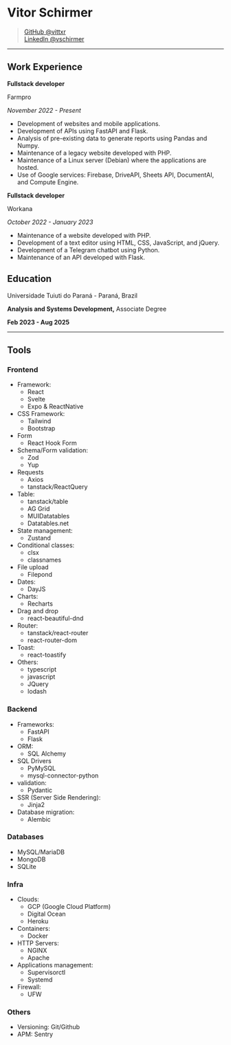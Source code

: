 # Vitor Schirmer

> [GitHub @vittxr](https://github.com/vittxr)  
> [LinkedIn @vschirmer](https://linkedin.com/in/vschirmer)  

---

## Work Experience

**Fullstack developer**

Farmpro

_November 2022 - Present_

- Development of websites and mobile applications.
- Development of APIs using FastAPI and Flask.
- Analysis of pre-existing data to generate reports using Pandas and Numpy.
- Maintenance of a legacy website developed with PHP.
- Maintenance of a Linux server (Debian) where the applications are hosted.
- Use of Google services: Firebase, DriveAPI, Sheets API, DocumentAI, and Compute
Engine.


**Fullstack developer**

Workana

_October 2022 - January 2023_

- Maintenance of a website developed with PHP.
- Development of a text editor using HTML, CSS, JavaScript, and jQuery.
- Development of a Telegram chatbot using Python.
- Maintenance of an API developed with Flask.

## Education

Universidade Tuiuti do Paraná - Paraná, Brazil

**Analysis and Systems Development,** Associate Degree

**Feb 2023 - Aug 2025**

---

## Tools

### Frontend

- Framework:
  - React
  - Svelte
  - Expo & ReactNative   
- CSS Framework:
  - Tailwind
  - Bootstrap
- Form
  - React Hook Form
- Schema/Form validation:
  - Zod
  - Yup
- Requests
  - Axios
  - tanstack/ReactQuery
- Table:
  - tanstack/table
  - AG Grid
  - MUIDatatables
  - Datatables.net
- State management:
  - Zustand
- Conditional classes:
  - clsx
  - classnames 
- File upload
  - Filepond
- Dates: 
  - DayJS
- Charts: 
  - Recharts
- Drag and drop
  - react-beautiful-dnd
- Router:
  - tanstack/react-router
  - react-router-dom
- Toast: 
  - react-toastify
- Others:
  - typescript
  - javascript
  - JQuery
  - lodash

### Backend

- Frameworks:
  - FastAPI
  - Flask
- ORM:
  - SQL Alchemy
- SQL Drivers
  - PyMySQL
  - mysql-connector-python
- validation:
  - Pydantic
- SSR (Server Side Rendering):
  - Jinja2
- Database migration:
  - Alembic

### Databases

- MySQL/MariaDB
- MongoDB
- SQLite

### Infra

- Clouds:
  - GCP (Google Cloud Platform)
  - Digital Ocean
  - Heroku
- Containers:
  - Docker
- HTTP Servers:
  - NGINX
  - Apache
- Applications management:
  - Supervisorctl
  - Systemd  
- Firewall:
  - UFW
 
### Others

- Versioning: Git/Github
- APM: Sentry
